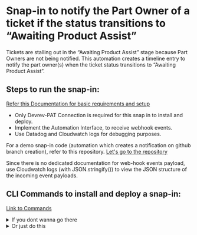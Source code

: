 # Snap-in to notify the Part Owner of a ticket if the status transitions to “Awaiting Product Assist”

Tickets are stalling out in the “Awaiting Product Assist” stage because Part Owners are not being notified. This automation creates a timeline entry to notify the part owner(s) when the ticket status transitions to “Awaiting Product Assist”. 

## Steps to run the snap-in:

[Refer this Documentation for basic requirements and setup](https://docs.google.com/document/d/1U7_6TgE9P18NGkz_9Zb9bQiukQ0-KdjayvOxG28H4qU/edit#heading=h.ufym6jrip4vw)

* Only Devrev-PAT Connection is required for this snap in to install and deploy.
* Implement the Automation Interface, to receive webhook events.
* Use Datadog and Cloudwatch logs for debugging purposes.
	
For a demo snap-in code (automation which creates a notification on github branch creation), refer to this repository.
[Let's go to the repository](https://github.com/devrev/flow-lambda-poc)

Since there is no dedicated documentation for web-hook events payload, use Cloudwatch logs (with JSON.stringify()) to view the JSON structure of the incoming event payloads.


## CLI Commands to install and deploy a snap-in:
[Link to Commands](https://docs.google.com/document/d/1IcD_Tm3d8s9NRv4A-3RdGz58rdd2lQwOcp8xTAdWtj8/edit?usp=sharing)

<details>
<summary markdown="span">If you dont wanna go there</summary>

#### Devrev-CLI Authentication
devrev profiles authenticate --env dev --org flow-test --usr i-vedansh.srivastava@devrev.ai (only once for a single session)

#### Create tar.gz Archive of the Files
tar -cvzf output.tar.gz ticket-status-update/

#### Create Snap In Package
devrev snap_in_package create-one --slug dev0_snapin --name Dev0  --description "snap in package for ticket status change notification" | jq .

*(choose a unique slug)*

#### Create Snap In Version 
devrev snap_in_version create-one --manifest manifest.yaml --package don:integration:dvrv-us-1:devo/fOFb0IdZ:snap_in_package/5b55aae8-daa2-49e2-b8d2-8cb939a90ef0 --archive output.tar.gz | jq . 

*(package id “don:integration:dvrv-us-1:devo/fOFb0IdZ:snap_in_package/5b55aae8-daa2-49e2-b8d2-8cb939a90ef0” is received as an output from snap in package creation)*

#### Snap in draft
devrev snap_in draft --snap_in_version don:integration:dvrv-us-1:devo/fOFb0IdZ:snap_in_package/5b55aae8-daa2-49e2-b8d2-8cb939a90ef0:snap_in_version/723ed6f8-6f27-4f71-9d6f-533887a49773 | jq . 

*(version id “don:integration:dvrv-us-1:devo/fOFb0IdZ:snap_in_package/5b55aae8-daa2-49e2-b8d2-8cb939a90ef0:snap_in_version/723ed6f8-6f27-4f71-9d6f-533887a4977” is received as an output from snap in version creation)*

#### Updating Snap-in with global inputs (if any)
devrev snap_in update don:integration:dvrv-us-1:devo/fOFb0IdZ:snap_in/092dac20-f8b5-46ba-92a0-8ff59a21cf74 (to establish connections with Devrev and third-party applications)

*(“don:integration:dvrv-us-1:devo/fOFb0IdZ:snap_in/092dac20-f8b5-46ba-92a0-8ff59a21cf74” is received from draft creation)*

#### Snap In deployment
devrev snap_in deploy don:integration:dvrv-us-1:devo/fOFb0IdZ:snap_in/092dac20-f8b5-46ba-92a0-8ff59a21cf74 

*(“don:integration:dvrv-us-1:devo/fOFb0IdZ:snap_in/092dac20-f8b5-46ba-92a0-8ff59a21cf74” is received post updating the snap in)*

</details>

<details>
<summary markdown="span">Or just do this</summary>
<br>

Open `snapin-TicketStatusUpdate/snapin-ticket-status/runsnap.sh` in your text editor and set your own `devrev_id` variable.
```
cd snapin-ticket-status/
bash runsnap.sh
```
Every partition in script is a step of snap-in deployment in this [doc](https://docs.google.com/document/d/1IcD_Tm3d8s9NRv4A-3RdGz58rdd2lQwOcp8xTAdWtj8/edit)

Running it like _sh runsnap.sh_ will most likely give an error.
</details>
